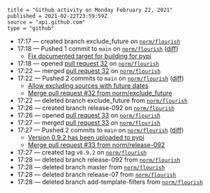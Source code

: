 ```
title = "Github activity on Monday February 22, 2021"
published = 2021-02-22T23:59:59Z
source = "api.github.com"
type = "github"
```

* 17:17 — created branch exclude_future on [`norm/flourish`](https://github.com/norm/flourish)
* 17:18 — Pushed 1 commit to `main` on [`norm/flourish`](https://github.com/norm/flourish) ([diff](https://github.com/norm/flourish/compare/4d6d78da7fae91907a622202dedbe565d17cc95d..5c8f927803d0ef9f76ef3e502bb1fb2d5fe322c2))
  * [Fix documented target for building for pypi](https://github.com/norm/flourish/commit/5c8f927803d0ef9f76ef3e502bb1fb2d5fe322c2)
* 17:18 — opened [pull request 32](https://github.com/norm/flourish/pull/32) on [`norm/flourish`](https://github.com/norm/flourish)
* 17:22 — merged [pull request 32](https://github.com/norm/flourish/pull/32) on [`norm/flourish`](https://github.com/norm/flourish)
* 17:22 — Pushed 2 commits to `main` on [`norm/flourish`](https://github.com/norm/flourish) ([diff](https://github.com/norm/flourish/compare/5c8f927803d0ef9f76ef3e502bb1fb2d5fe322c2..44aeac4bf2fdde7546da21e139b6227b0734bfdc))
  * [Allow excluding sources with future dates](https://github.com/norm/flourish/commit/0afd0b2b88c7752c5f663c48bb25029cda9112af)
  * [Merge pull request #32 from norm/exclude_future](https://github.com/norm/flourish/commit/44aeac4bf2fdde7546da21e139b6227b0734bfdc)
* 17:22 — deleted branch exclude_future from [`norm/flourish`](https://github.com/norm/flourish)
* 17:26 — created branch release-092 on [`norm/flourish`](https://github.com/norm/flourish)
* 17:26 — opened [pull request 33](https://github.com/norm/flourish/pull/33) on [`norm/flourish`](https://github.com/norm/flourish)
* 17:27 — merged [pull request 33](https://github.com/norm/flourish/pull/33) on [`norm/flourish`](https://github.com/norm/flourish)
* 17:27 — Pushed 2 commits to `main` on [`norm/flourish`](https://github.com/norm/flourish) ([diff](https://github.com/norm/flourish/compare/44aeac4bf2fdde7546da21e139b6227b0734bfdc..283aca3ccb2b535f4649606a080e9a884204207b))
  * [Version 0.9.2 has been uploaded to pypi](https://github.com/norm/flourish/commit/a349d96fdb53261d76b2de4985d3ca57ad34bd99)
  * [Merge pull request #33 from norm/release-092](https://github.com/norm/flourish/commit/283aca3ccb2b535f4649606a080e9a884204207b)
* 17:27 — created tag `v0.9.2` on [`norm/flourish`](https://github.com/norm/flourish)
* 17:28 — deleted branch release-092 from [`norm/flourish`](https://github.com/norm/flourish)
* 17:28 — deleted branch master from [`norm/flourish`](https://github.com/norm/flourish)
* 17:28 — deleted branch release-07 from [`norm/flourish`](https://github.com/norm/flourish)
* 17:28 — deleted branch add-template-filters from [`norm/flourish`](https://github.com/norm/flourish)
